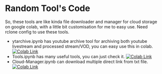 

# Random Tool's Code
So, these tools are like kinda file downloader and manager for cloud storage on google colab, with a little bit customisation for me to easy use. Need rclone config to use these tools.
* ytarchive.ipynb has youtube archive tool for archiving both youtube livestream and processed stream/VOD, you can easy use this in colab. <a href="https://colab.research.google.com/github/ImPeekaboo/mytools/blob/main/ytarchive.ipynb">
    <img src="https://colab.research.google.com/assets/colab-badge.svg" alt="Colab Link"/>
  </a>
* Tools.ipynb has many useful tools, you can just check it. <a href="https://colab.research.google.com/github/ImPeekaboo/mytools/blob/main/Tools.ipynb">
    <img src="https://colab.research.google.com/assets/colab-badge.svg" alt="Colab Link"/>
  </a>
* Cloud-Manager.ipynb can download multiple direct link from txt file. <a href="https://colab.research.google.com/github/ImPeekaboo/mytools/blob/main/Cloud-Manager.ipynb">
    <img src="https://colab.research.google.com/assets/colab-badge.svg" alt="Colab Link"/>
  </a>


